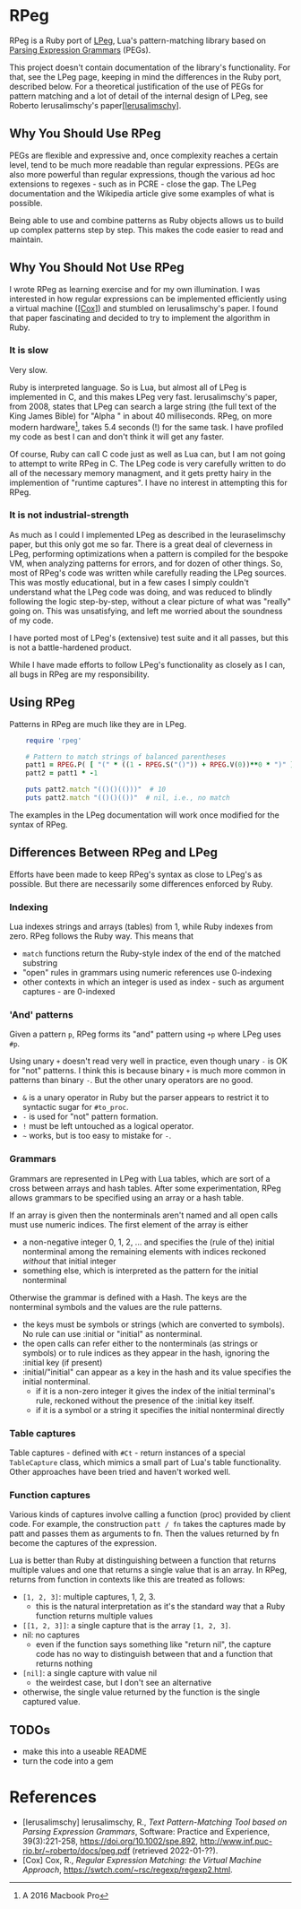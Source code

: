 # RPeg

RPeg is a Ruby port of [LPeg](http://www.inf.puc-rio.br/~roberto/lpeg/), Lua's pattern-matching library based on
[Parsing Expression Grammars](https://en.wikipedia.org/wiki/Parsing_expression_grammar) (PEGs).

This project doesn't contain documentation of the library's functionality. For that, see the LPeg page, keeping in mind the
differences in the Ruby port, described below. For a theoretical justification of the use of PEGs for pattern matching and a lot of
detail of the internal design of LPeg, see Roberto Ierusalimschy's paper[[Ierusalimschy]](#refereces).

## Why You Should Use RPeg

PEGs are flexible and expressive and, once complexity reaches a certain level, tend to be much more readable than regular
expressions. PEGs are also more powerful than regular expressions, though the various ad hoc extensions to regexes - such as in
PCRE - close the gap. The LPeg documentation and the Wikipedia article give some examples of what is possible.

Being able to use and combine patterns as Ruby objects allows us to build up complex patterns step by step. This makes the code
easier to read and maintain.

## Why You Should Not Use RPeg

I wrote RPeg as learning exercise and for my own illumination. I was interested in how regular expressions can be implemented
efficiently using a virtual machine ([[Cox]](#references)) and stumbled on Ierusalimschy's paper. I found that paper fascinating and
decided to try to implement the algorithm in Ruby.

### It is slow

Very slow.

Ruby is interpreted language. So is Lua, but almost all of LPeg is implemented in C, and this makes LPeg very fast. Ierusalimschy's
paper, from 2008, states that LPeg can search a large string (the full text of the King James Bible) for "Alpha " in about 40
milliseconds. RPeg, on more modern hardware[^1], takes 5.4 seconds (!) for the same task. I have profiled my code as best I can and
don't think it will get any faster.

Of course, Ruby can call C code just as well as Lua can, but I am not going to attempt to write RPeg in C. The LPeg code is very
carefully written to do all of the necessary memory managment, and it gets pretty hairy in the implemention of "runtime captures". I
have no interest in attempting this for RPeg.

### It is not industrial-strength

As much as I could I implemented LPeg as described in the Ieuraselimschy paper, but this only got me so far. There is a great deal
of cleverness in LPeg, performing optimizations when a pattern is compiled for the bespoke VM, when analyzing patterns for errors,
and for dozen of other things. So, most of RPeg's code was written while carefully reading the LPeg sources. This was mostly
educational, but in a few cases I simply couldn't understand what the LPeg code was doing, and was reduced to blindly following the
logic step-by-step, without a clear picture of what was "really" going on. This was unsatisfying, and left me worried about the
soundness of my code.

I have ported most of LPeg's (extensive) test suite and it all passes, but this is not a battle-hardened product.

While I have made efforts to follow LPeg's functionality as closely as I can, all bugs in RPeg are my responsibility.

## Using RPeg

Patterns in RPeg are much like they are in LPeg.

``` ruby
    require 'rpeg'

    # Pattern to match strings of balanced parentheses
    patt1 = RPEG.P( [ "(" * ((1 - RPEG.S("()")) + RPEG.V(0))**0 * ")" ] )
    patt2 = patt1 * -1

    puts patt2.match "(()()(()))"  # 10
    puts patt2.match "(()()(())"  # nil, i.e., no match
```

The examples in the LPeg documentation will work once modified for the syntax of RPeg.

## Differences Between RPeg and LPeg

Efforts have been made to keep RPeg's syntax as close to LPeg's as possible. But there are necessarily some differences enforced by
Ruby.

### Indexing

Lua indexes strings and arrays (tables) from 1, while Ruby indexes from zero. RPeg follows the Ruby way. This means that

- `match` functions return the Ruby-style index of the end of the matched substring
- "open" rules in grammars using numeric references use 0-indexing
- other contexts in which an integer is used as index - such as argument captures - are 0-indexed

### 'And' patterns

Given a pattern `p`, RPeg forms its "and" pattern using `+p` where LPeg uses `#p`.

Using unary `+` doesn't read very well in practice, even though unary `-` is OK for "not" patterns. I think this is because
binary `+` is much more common in patterns than binary `-`. But the other unary operators are no good.

- `&` is a unary operator in Ruby but the parser appears to restrict it to syntactic sugar for `#to_proc`.
- `-` is used for "not" pattern formation.
- `!` must be left untouched as a logical operator.
- `~` works, but is too easy to mistake for `-`.

### Grammars

Grammars are represented in LPeg with Lua tables, which are sort of a cross between arrays and hash tables. After some
experimentation, RPeg allows grammars to be specified using an array or a hash table.

If an array is given then the nonterminals aren't named and all open calls must use numeric indices. The first element of the
array is either

- a non-negative integer 0, 1, 2, ... and specifies the (rule of the) initial nonterminal among the remaining elements with
  indices reckoned _without_ that initial integer
- something else, which is interpreted as the pattern for the initial nonterminal

Otherwise the grammar is defined with a Hash. The keys are the nonterminal symbols and the values are the rule patterns.

- the keys must be symbols or strings (which are converted to symbols). No rule can use :initial or "initial" as
  nonterminal.
- the open calls can refer either to the nonterminals (as strings or symbols) or to rule indices as they appear in the hash,
  ignoring the :initial key (if present)
- :initial/"initial" can appear as a key in the hash and its value specifies the initial nonterminal.
  - if it is a non-zero integer it gives the index of the initial terminal's rule, reckoned without the presence of the :initial
    key itself.
  - if it is a symbol or a string it specifies the initial nonterminal directly

### Table captures

Table captures - defined with `#Ct` - return instances of a special `TableCapture` class, which mimics a small part of Lua's table
functionality. Other approaches have been tried and haven't worked well.

### Function captures

Various kinds of captures involve calling a function (proc) provided by client code. For example, the construction `patt / fn` takes
the captures made by patt and passes them as arguments to fn. Then the values returned by fn become the captures of the
expression.

Lua is better than Ruby at distinguishing between a function that returns multiple values and one that returns a single value that
is an array. In RPeg, returns from function in contexts like this are treated as follows:

- `[1, 2, 3]`: multiple captures, 1, 2, 3.
  - this is the natural interpretation as it's the standard way that a Ruby function returns multiple values
- `[[1, 2, 3]]`: a single capture that is the array `[1, 2, 3]`.
- nil: no captures
  - even if the function says something like "return nil", the capture code has no way to distinguish between that and a
    function that returns nothing
- `[nil]`: a single capture with value nil
  - the weirdest case, but I don't see an alternative
- otherwise, the single value returned by the function is the single captured value.

## TODOs

- make this into a useable README
- turn the code into a gem


# References
- [Ierusalimschy] Ierusalimschy, R., _Text Pattern-Matching Tool based on Parsing Expression Grammars_, Software: Practice and Experience, 39(3):221-258, https://doi.org/10.1002/spe.892, http://www.inf.puc-rio.br/~roberto/docs/peg.pdf (retrieved 2022-01-??).
- [Cox] Cox, R., _Regular Expression Matching: the Virtual Machine Approach_, https://swtch.com/~rsc/regexp/regexp2.html.


[^1]: A 2016 Macbook Pro

